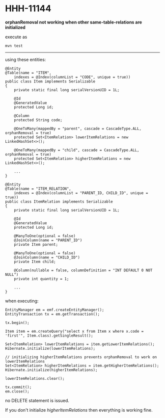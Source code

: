 # HHH-11144
**orphanRemoval not working when other same-table-relations are initialized**

execute as 
    
	mvn test

---

using these entities:


	@Entity
	@Table(name = "ITEM",
		indexes = @Index(columnList = "CODE", unique = true))
	public class Item implements Serializable
	{
		private static final long serialVersionUID = 1L;

		@Id
		@GeneratedValue
		protected Long id;

		@Column
		protected String code;

		@OneToMany(mappedBy = "parent", cascade = CascadeType.ALL, orphanRemoval = true)
		protected Set<ItemRelation> lowerItemRelations = new LinkedHashSet<>();

		@OneToMany(mappedBy = "child", cascade = CascadeType.ALL, orphanRemoval = true)
		protected Set<ItemRelation> higherItemRelations = new LinkedHashSet<>();

		...
	}

	@Entity
	@Table(name = "ITEM_RELATION",
		indexes = @Index(columnList = "PARENT_ID, CHILD_ID", unique = true))
	public class ItemRelation implements Serializable
	{
		private static final long serialVersionUID = 1L;

		@Id
		@GeneratedValue
		protected Long id;

		@ManyToOne(optional = false)
		@JoinColumn(name = "PARENT_ID")
		private Item parent;

		@ManyToOne(optional = false)
		@JoinColumn(name = "CHILD_ID")
		private Item child;

		@Column(nullable = false, columnDefinition = "INT DEFAULT 0 NOT NULL")
		private int quantity = 1;

		...
	}

when executing:

	EntityManager em = emf.createEntityManager();
	EntityTransaction tx = em.getTransaction();

	tx.begin();

	Item item = em.createQuery("select x from Item x where x.code = 'first'", Item.class).getSingleResult();

	Set<ItemRelation> lowerItemRelations = item.getLowerItemRelations();
	Hibernate.initialize(lowerItemRelations);

	// initializing higherItemRelations prevents orphanRemoval to work on lowerItemRelations
	Set<ItemRelation> higherItemRelations = item.getHigherItemRelations();
	Hibernate.initialize(higherItemRelations);

	lowerItemRelations.clear();

	tx.commit();
	em.close();

no DELETE statement is issued.

If you don't initialize _higherItemRelations_ then everything is working fine.
